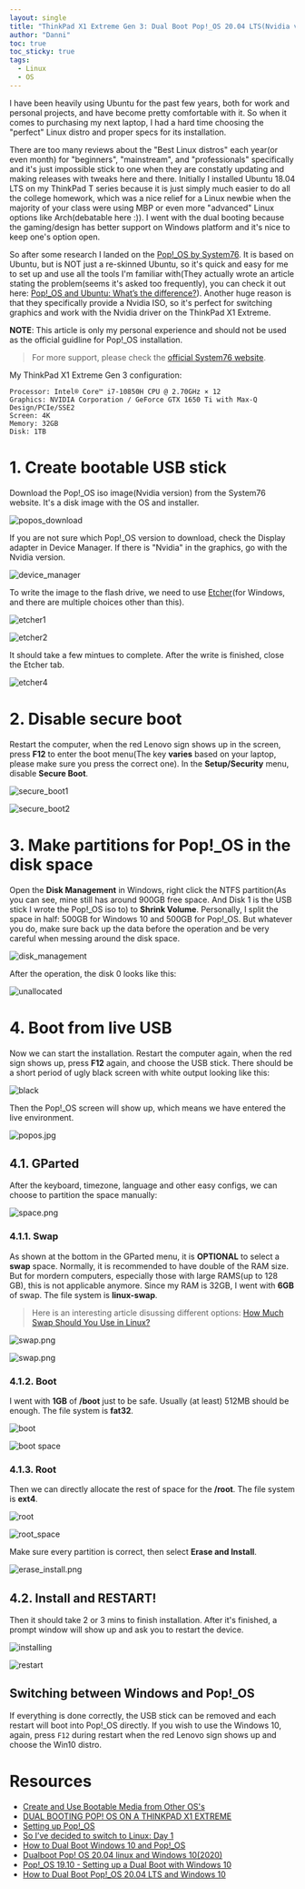 ```yaml
---
layout: single
title: "ThinkPad X1 Extreme Gen 3: Dual Boot Pop!_OS 20.04 LTS(Nvidia version) with Windows 10"
author: "Danni"
toc: true
toc_sticky: true
tags:
  - Linux
  - OS
---
```


I have been heavily using Ubuntu for the past few years, both for work and personal projects, and have become pretty comfortable with it. So when it comes to purchasing my next laptop, I had a hard time choosing the "perfect" Linux distro and proper specs for its installation.

There are too many reviews about the "Best Linux distros" each year(or even month) for "beginners", "mainstream", and "professionals" specifically and it's just impossible stick to one when they are constatly updating and making releases with tweaks here and there. Initially I installed Ubuntu 18.04 LTS on my ThinkPad T series because it is just simply much easier to do all the college homework, which was a nice relief for a Linux newbie when the majority of your class were using MBP or even more "advanced" Linux options like Arch(debatable here :)). I went with the dual booting because the gaming/design has better support on Windows platform and it's nice to keep one's option open.

So after some research I landed on the [Pop!_OS by System76](https://system76.com/pop). It is based on Ubuntu, but is NOT just a re-skinned Ubuntu, so it's quick and easy for me to set up and use all the tools I'm familiar with(They actually wrote an article stating the problem(seems it's asked too frequently), you can check it out here: [Pop!_OS and Ubuntu: What’s the difference?](https://support.system76.com/articles/difference-between-pop-ubuntu/)). Another huge reason is that they specifically provide a Nvidia ISO, so it's perfect for switching graphics and work with the Nvidia driver on the ThinkPad X1 Extreme.

**NOTE**: This article is only my personal experience and should not be used as the official guidline for Pop!_OS installation. 

> For more support, please check the [official System76 website](https://support.system76.com/).

My ThinkPad X1 Extreme Gen 3 configuration:
```
Processor: Intel® Core™ i7-10850H CPU @ 2.70GHz × 12 
Graphics: NVIDIA Corporation / GeForce GTX 1650 Ti with Max-Q Design/PCIe/SSE2
Screen: 4K
Memory: 32GB
Disk: 1TB
```

# 1. Create bootable USB stick

Download the Pop!_OS iso image(Nvidia version) from the System76 website. It's a disk image with the OS and installer. 

![popos_download](/assets/images/post/popos/popos_download.jpg) 

If you are not sure which Pop!_OS version to download, check the Display adapter in Device Manager. If there is "Nvidia" in the graphics, go with the Nvidia version. 

![device_manager](/assets/images/post/popos/device_manager.jpg) 

To write the image to the flash drive, we need to use [Etcher](https://www.balena.io/etcher/)(for Windows, and there are multiple choices other than this). 

![etcher1](/assets/images/post/popos/etcher1.jpg) 

![etcher2](/assets/images/post/popos/etcher2.jpg) 

It should take a few mintues to complete. After the write is finished, close the Etcher tab.

![etcher4](/assets/images/post/popos/etcher4.jpg) 


# 2. Disable secure boot

Restart the computer, when the red Lenovo sign shows up in the screen, press **F12** to enter the boot menu(The key **varies** based on your laptop, please make sure you press the correct one). In the **Setup/Security** menu, disable **Secure Boot**.

![secure_boot1](/assets/images/post/popos/secure_boot1.jpg) 

![secure_boot2](/assets/images/post/popos/secure_boot2.jpg) 


# 3. Make partitions for Pop!_OS in the disk space

Open the **Disk Management** in Windows, right click the NTFS partition(As you can see, mine still has around 900GB free space. And Disk 1 is the USB stick I wrote the Pop!_OS iso to) to **Shrink Volume**. Personally, I split the space in half: 500GB for Windows 10 and 500GB for Pop!_OS. But whatever you do, make sure back up the data before the operation and be very careful when messing around the disk space. 

![disk_management](/assets/images/post/popos/disk_management.jpg) 


After the operation, the disk 0 looks like this:

![unallocated](/assets/images/post/popos/unallocated.jpg) 


# 4. Boot from live USB

Now we can start the installation. Restart the computer again, when the red sign shows up, press **F12** again, and choose the USB stick. There should be a short period of ugly black screen with white output looking like this:   

![black](/assets/images/post/popos/black.jpg) 

Then the Pop!_OS screen will show up, which means we have entered the live environment. 

![popos.jpg](/assets/images/post/popos/popos.jpg) 


## 4.1. GParted

After the keyboard, timezone, language and other easy configs, we can choose to partition the space manually:

![space.png](/assets/images/post/popos/space.png)

### 4.1.1. Swap

As shown at the bottom in the GParted menu, it is **OPTIONAL** to select a **swap** space. Normally, it is recommended to have double of the RAM size. But for mordern computers, especially those with large RAMS(up to 128 GB), this is not applicable anymore. Since my RAM is 32GB, I went with **6GB** of swap. The file system is **linux-swap**.

> Here is an interesting article disussing different options: [How Much Swap Should You Use in Linux?](https://itsfoss.com/swap-size/)

![swap.png](/assets/images/post/popos/swap_space.png) 

![swap.png](/assets/images/post/popos/swap.png) 


### 4.1.2. Boot

I went with **1GB** of **/boot** just to be safe. Usually (at least) 512MB should be enough. The file system is **fat32**.

![boot](/assets/images/post/popos/boot.jpg)

![boot space](/assets/images/post/popos/boot_space.png)

### 4.1.3. Root

Then we can directly allocate the rest of space for the **/root**. The file system is **ext4**.

![root](/assets/images/post/popos/root.png)

![root_space](/assets/images/post/popos/root_space.png)

Make sure every partition is correct, then select **Erase and Install**.

![erase_install.png](/assets/images/post/popos/erase_install.png) 

## 4.2. Install and RESTART!

Then it should take 2 or 3 mins to finish installation. After it's finished, a prompt window will show up and ask you to restart the device.

![installing](/assets/images/post/popos/installing.png) 

![restart](/assets/images/post/popos/restart.png) 

## Switching between Windows and Pop!_OS

If everything is done correctly, the USB stick can be removed and each restart will boot into Pop!_OS directly. If you wish to use the Windows 10, again, press `F12` during restart when the red Lenovo sign shows up and choose the Win10 distro. 

# Resources

- [Create and Use Bootable Media from Other OS's](https://support.system76.com/articles/live-disk/)
- [DUAL BOOTING POP! OS ON A THINKPAD X1 EXTREME](http://www.glowseed.com/mindmash/?p=643)
- [Setting up Pop!_OS](https://deepak.puthraya.com/2019/10/10/popos-thinkpad-x1-extreme)
- [So I’ve decided to switch to Linux: Day 1](https://www.ultrabookreview.com/33225-decided-to-switch-to-linux-day-1/)
- [How to Dual Boot Windows 10 and Pop!_OS](https://techhut.tv/dual-boot-windows-10-pop-os/)
- [Dualboot Pop! OS 20.04 linux and Windows 10(2020)](https://www.youtube.com/watch?v=XGa-HHYPF2s)
- [Pop!_OS 19.10 - Setting up a Dual Boot with Windows 10](https://www.youtube.com/watch?v=CozK7sJ8UMs)
- [How to Dual Boot Pop!_OS 20.04 LTS and Windows 10](https://www.youtube.com/watch?v=EXZ7_DVxztQ&t=139s)
